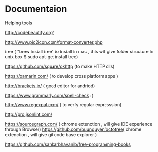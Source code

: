 # Documentaion
Helping tools

http://codebeautify.org/   

http://www.pic2icon.com/format-converter.php

tree <Folder name> ( "brew install tree" to install in mac , this will give folder structure in unix box $ sudo apt-get install tree)

https://github.com/square/okhttp  (to make HTTP clls) 

https://xamarin.com/   ( to develop cross platform apps )

http://brackets.io/  ( good editor for andriod)

https://www.grammarly.com/spell-check :(

http://www.regexpal.com/   ( to verfy regular expresssion)

http://pro.jsonlint.com/


https://sourcegraph.com/  ( chrome extenction , will give IDE experience through Browser)
https://github.com/buunguyen/octotree( chrome extenction , will give git code base explorer )

https://github.com/sankarbhavanib/free-programming-books


